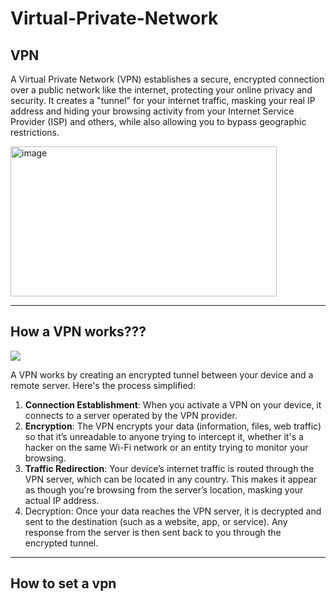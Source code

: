 # Virtual-Private-Network

## VPN

A Virtual Private Network (VPN) establishes a secure, encrypted connection over a public network like the internet, protecting your online privacy and security. It creates a "tunnel" for your internet traffic, masking your real IP address and hiding your browsing activity from your Internet Service Provider (ISP) and others, while also allowing you to bypass geographic restrictions. 


<img width="426" height="240" alt="image" src="https://github.com/user-attachments/assets/b17c2de6-1a6e-4613-b8b2-88c1a698e9dd" />


---

## How a VPN works???

![](https://assets.bytebytego.com/diagrams/0052-how-a-vpn-works.png)

A VPN works by creating an encrypted tunnel between your device and a remote server. Here's the process simplified:

1. **Connection Establishment**: When you activate a VPN on your device, it connects to a server operated by the VPN provider.
2. **Encryption**: The VPN encrypts your data (information, files, web traffic) so that it’s unreadable to anyone trying to intercept it, whether it's a hacker on the same Wi-Fi network or an entity trying to monitor your browsing.
3. **Traffic Redirection**: Your device’s internet traffic is routed through the VPN server, which can be located in any country. This makes it appear as though you’re browsing from the server’s location, masking your actual IP address.
4. Decryption: Once your data reaches the VPN server, it is decrypted and sent to the destination (such as a website, app, or service). Any response from the server is then sent back to you through the encrypted tunnel.
---

## How to set a vpn

